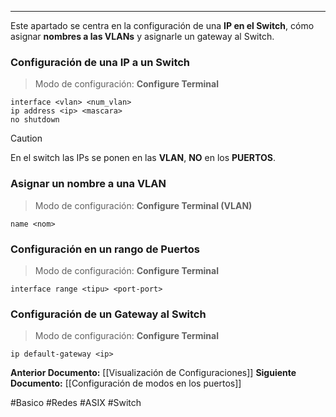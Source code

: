 ____
Este apartado se centra en la configuración de una **IP en el Switch**, cómo asignar **nombres a las VLANs** y asignarle un gateway al Switch.

### Configuración de una IP a un Switch

> Modo de configuración: **Configure Terminal**

```
interface <vlan> <num_vlan>
ip address <ip> <mascara>
no shutdown
```

> [!CAUTION]
> En el switch las IPs se ponen en las **VLAN**, **NO** en los **PUERTOS**.

### Asignar un nombre a una VLAN

> Modo de configuración: **Configure Terminal (VLAN)**

```
name <nom>
```

### Configuración en un rango de Puertos

> Modo de configuración: **Configure Terminal**

```
interface range <tipu> <port-port>
```

### Configuración de un Gateway al Switch

> Modo de configuración: **Configure Terminal**

```
ip default-gateway <ip>
```

**Anterior Documento:** [[Visualización de Configuraciones]]
**Siguiente Documento:** [[Configuración de modos en los puertos]]

#Basico #Redes #ASIX #Switch
